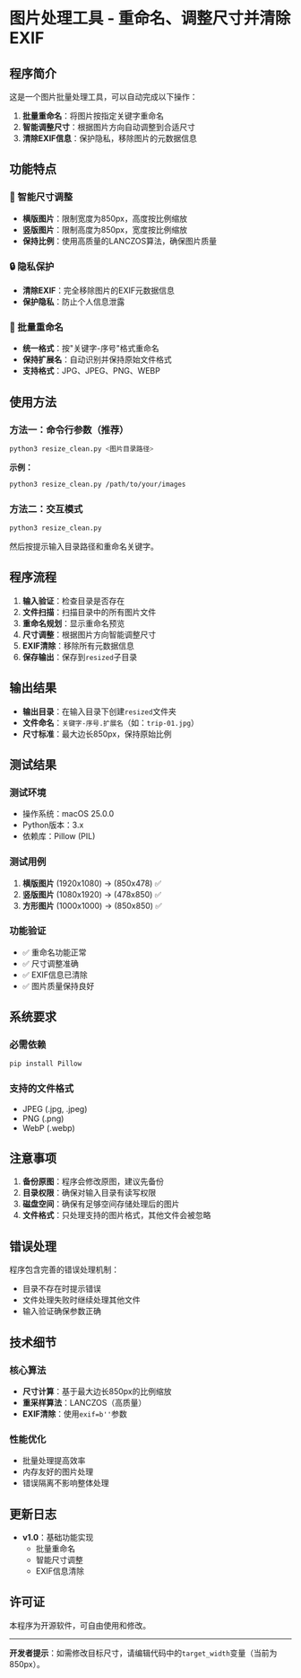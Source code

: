 # 图片处理工具 - 重命名、调整尺寸并清除EXIF

## 程序简介

这是一个图片批量处理工具，可以自动完成以下操作：
1. **批量重命名**：将图片按指定关键字重命名
2. **智能调整尺寸**：根据图片方向自动调整到合适尺寸
3. **清除EXIF信息**：保护隐私，移除图片的元数据信息

## 功能特点

### 🎯 智能尺寸调整
- **横版图片**：限制宽度为850px，高度按比例缩放
- **竖版图片**：限制高度为850px，宽度按比例缩放
- **保持比例**：使用高质量的LANCZOS算法，确保图片质量

### 🔒 隐私保护
- **清除EXIF**：完全移除图片的EXIF元数据信息
- **保护隐私**：防止个人信息泄露

### 📝 批量重命名
- **统一格式**：按"关键字-序号"格式重命名
- **保持扩展名**：自动识别并保持原始文件格式
- **支持格式**：JPG、JPEG、PNG、WEBP

## 使用方法

### 方法一：命令行参数（推荐）
```bash
python3 resize_clean.py <图片目录路径>
```

**示例：**
```bash
python3 resize_clean.py /path/to/your/images
```

### 方法二：交互模式
```bash
python3 resize_clean.py
```
然后按提示输入目录路径和重命名关键字。

## 程序流程

1. **输入验证**：检查目录是否存在
2. **文件扫描**：扫描目录中的所有图片文件
3. **重命名规划**：显示重命名预览
4. **尺寸调整**：根据图片方向智能调整尺寸
5. **EXIF清除**：移除所有元数据信息
6. **保存输出**：保存到`resized`子目录

## 输出结果

- **输出目录**：在输入目录下创建`resized`文件夹
- **文件命名**：`关键字-序号.扩展名`（如：`trip-01.jpg`）
- **尺寸标准**：最大边长850px，保持原始比例

## 测试结果

### 测试环境
- 操作系统：macOS 25.0.0
- Python版本：3.x
- 依赖库：Pillow (PIL)

### 测试用例
1. **横版图片** (1920x1080) → (850x478) ✅
2. **竖版图片** (1080x1920) → (478x850) ✅  
3. **方形图片** (1000x1000) → (850x850) ✅

### 功能验证
- ✅ 重命名功能正常
- ✅ 尺寸调整准确
- ✅ EXIF信息已清除
- ✅ 图片质量保持良好

## 系统要求

### 必需依赖
```bash
pip install Pillow
```

### 支持的文件格式
- JPEG (.jpg, .jpeg)
- PNG (.png)
- WebP (.webp)

## 注意事项

1. **备份原图**：程序会修改原图，建议先备份
2. **目录权限**：确保对输入目录有读写权限
3. **磁盘空间**：确保有足够空间存储处理后的图片
4. **文件格式**：只处理支持的图片格式，其他文件会被忽略

## 错误处理

程序包含完善的错误处理机制：
- 目录不存在时提示错误
- 文件处理失败时继续处理其他文件
- 输入验证确保参数正确

## 技术细节

### 核心算法
- **尺寸计算**：基于最大边长850px的比例缩放
- **重采样算法**：LANCZOS（高质量）
- **EXIF清除**：使用`exif=b''`参数

### 性能优化
- 批量处理提高效率
- 内存友好的图片处理
- 错误隔离不影响整体处理

## 更新日志

- **v1.0**：基础功能实现
  - 批量重命名
  - 智能尺寸调整
  - EXIF信息清除

## 许可证

本程序为开源软件，可自由使用和修改。

---

**开发者提示**：如需修改目标尺寸，请编辑代码中的`target_width`变量（当前为850px）。
